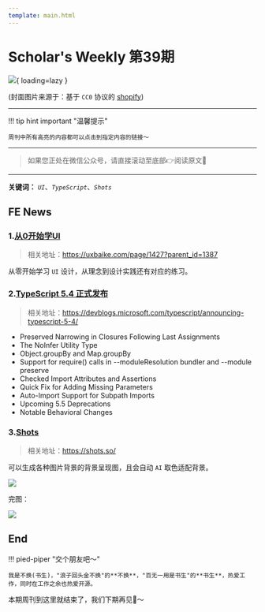 ```yaml
---
template: main.html
---
```


# Scholar's Weekly 第39期

![](https://bigdreamerblog.oss-cn-beijing.aliyuncs.com/nextBlog/S70sO9.png?x-oss-process=image/auto-orient,1/interlace,1/quality,q_90/format,webp){ loading=lazy }


(封面图片来源于：基于 `CC0` 协议的 [shopify](https://www.shopify.com/stock-photos/photos/four-trees-and-a-person-standing-in-the-middle))

------

!!! tip hint important "温馨提示"

    周刊中所有高亮的内容都可以点击到指定内容的链接～

---
> 如果您正处在微信公众号，请直接滚动至底部👉阅读原文🫶

---

**关键词：** *`UI`*、*`TypeScript`*、*`Shots`*

## FE News

### 1.[从0开始学UI](https://uxbaike.com/page/1427?parent_id=1387)
> 相关地址：https://uxbaike.com/page/1427?parent_id=1387

从零开始学习 `UI` 设计，从理念到设计实践还有对应的练习。

### 2.[TypeScript 5.4 正式发布](https://devblogs.microsoft.com/typescript/announcing-typescript-5-4/)
> 相关地址：https://devblogs.microsoft.com/typescript/announcing-typescript-5-4/

- Preserved Narrowing in Closures Following Last Assignments
- The NoInfer Utility Type
- Object.groupBy and Map.groupBy
- Support for require() calls in --moduleResolution bundler and --module preserve
- Checked Import Attributes and Assertions
- Quick Fix for Adding Missing Parameters
- Auto-Import Support for Subpath Imports
- Upcoming 5.5 Deprecations
- Notable Behavioral Changes

### 3.[Shots](https://shots.so/)
> 相关地址：https://shots.so/

可以生成各种图片背景的背景呈现图，且会自动 `AI` 取色适配背景。

![](https://bigdreamerblog.oss-cn-beijing.aliyuncs.com/nextBlog/JN6bzH.png)

完图：

![](https://bigdreamerblog.oss-cn-beijing.aliyuncs.com/nextBlog/850shots_so.png)



## End

!!! pied-piper "交个朋友吧～"

    我是不换(书生)，"浪子回头金不换"的**不换**，"百无一用是书生"的**书生**，热爱工作，同时在工作之余也热爱开源。

本期周刊到这里就结束了，我们下期再见👋～
